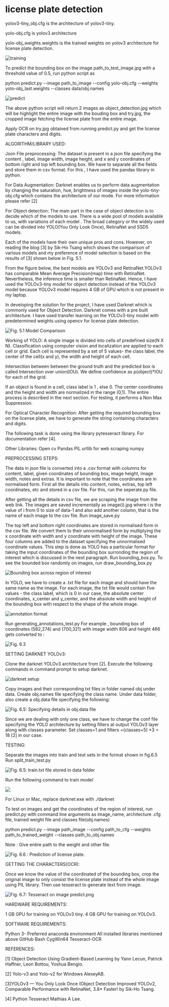 # license plate detection
 
 yolov3-tiny_obj.cfg is the architecture of yolov3-tiny.
 
 yolo-obj.cfg is yolov3 architecture
 
 yolo-obj_weights.weights is the trained weights on yolov3 architecture for license plate detection.
 
 
 
 ![training](https://user-images.githubusercontent.com/51110977/63793463-5fccc280-c91d-11e9-8970-6fe90ffdfaa8.png)

 To predict the bounding box on the image path_to_test_image.jpg with a threshold value of 0.5, run python script as

python predict.py --image path_to_image --config yolo-obj.cfg --weights yolo-obj_last.weights --classes data/obj.names
 
  ![predict](https://user-images.githubusercontent.com/51110977/63793551-8e4a9d80-c91d-11e9-9de8-9fb0518f7556.png)

The above python script will return 2 images as object_detection.jpg which will be highlight the entire image with the bouding box and try.jpg, the cropped image fetching the license plate from the entire image.

Apply OCR on try.jpg obtained from running predict.py and get the license plate characters and digits.

 

ALGORITHM/LIBRARY USED:
	
Json File preprocessing:
The dataset is present in a json file specifying the content , label, image width, image height, and x and y coordinates of bottom right and top left bounding box. We have to separate all the fields and store them in csv format. For this , I have used the pandas library in python. 

For Data Augmentation:
Darknet enables us to perform data augmentation by changing the saturation, hue, brightness of images inside the yolo-tiny-obj.cfg which contains the architecture of our mode. For more information please refer [2]  

For Object detection:
The main part in the case of object detection is to decide which of the models to use. There is a wide pool of models available to us, with variations of each model . The broad category or the widely used can be divided into YOLO(You Only Look Once), RetinaNet and SSD5 models. 

Each of the models have their own unique pros and cons. However, on reading the blog [3] by Sik-Ho Tsang which shows the comparison of various models and my preference of model selection is based on the results of [3] shown below in Fig. 5.1.

From the figure below, the best models are YOLOv3 and RetinaNet.YOLOv3 has comparable Mean Average Precision(map) time with RetinaNet. Nevertheless, the inference time is smaller than RetinaNet. Hence, I have used the YOLOv3-tiny model for object detection instead of the YOLOv3 model because YOLOv3 model requires 4 GB of GPU which is not present in my laptop.

 In developing the solution for the project, I have used Darknet which is commonly used for Object Detection. Darknet comes with a pre built architecture. I have used transfer learning on the YOLOv3-tiny model with predetermined weights using opencv for license plate detection.

![Fig. 5.1 Model Comparison](https://user-images.githubusercontent.com/51110977/63793606-a8847b80-c91d-11e9-825e-2ad4c22ea1ba.png)
	

Working of YOLO: A single image is divided into cells of predefined size(N X N). Classification using computer vision and localization are applied to each cell or grid. Each cell is represented by a set of 5 values- the class label, the center of the cell(x and y), the width and height of each cell. 

Intersection between between the ground truth and the predicted box is called Intersection over union(IOU). We define confidence as p(object)*IOU for each of the grid.

If an object is found in a cell, class label is 1 , else 0. The center coordinates and the height and width are normalized in the range (0,1). The entire process is described in the next section. For testing, it performs a Non Max Suppression.

For Optical Character Recognition:
After getting the required bounding box on the license plate, we have to generate the string containing characters and digits.

The following task is done using the library pytesseract library. For documentation refer [4].

Other Libraries:
Open cv
Pandas
PIL
urllib for web scraping
numpy




PREPROCESSING STEPS:

The data in json file is converted into a .csv format with columns for content, label, given coordinates of bounding box, image height, image width, notes and extras. It is important to note that the coordinates are in normalised form. First all the details into content, notes, extras, top left coordinates, etc and stored in a csv file. For this, run the seperate.py file.

After getting all the details in csv file, we are scraping the image from the web link. The images are saved incrementally as image(i).jpg where i is the value of i from 0 to size of data-1 and also add another column, that is the name of each image to the csv file. Run image_save.py 

The top left and bottom right coordinates are stored in normalised form in the csv file. We convert them to their unnormalised form by multiplying the x coordinate with width and y coordinate with height of the image. These four columns are added to the dataset specifying the  unnormalised coordinate values. This step is done as YOLO has a particular format for taking the input coordinates of the bounding box surronding the region of interest which is discussed in the next paragraph. Run bounding_box.py. To see the bounded box randomly on images, run draw_bounding_box.py

![Bounding box across region of interest](https://user-images.githubusercontent.com/51110977/63793660-ceaa1b80-c91d-11e9-8976-b9f14fd92f88.png)


In YOLO, we have to create a  .txt file for each image and should have the same name as the image. For each image, the txt file would contain five values - the class label, which is 0 in our case, the absolute center coordinates, x_center and y_center, and the absolute width and height of the bounding box with respect to the shape of the whole image.


![annotation format](https://user-images.githubusercontent.com/51110977/63793728-ef727100-c91d-11e9-9b48-1ec06d88395d.PNG)


Run generating_annotations_test.py
For example , bounding box of coordinates (582,274) and (700,321) with image width 806 and height 466 gets converted to :


![Fig. 6.3](https://user-images.githubusercontent.com/51110977/63793787-0b761280-c91e-11e9-835b-4a1b075708b2.PNG)


SETTING DARKNET YOLOv3:

Clone the darknet YOLOv3 architecture from [2]. Execute the following commands in command prompt to setup darknet. 

![darknet setup](https://user-images.githubusercontent.com/51110977/63793837-2052a600-c91e-11e9-9df8-2b2ffd788f81.PNG)

Copy images and their corresponding txt files in folder named obj under data. Create obj.names file specifying the class name. Under data folder, also create a obj.data file specifying the following:


![Fig. 6.5: Specifying details in obj.data file](https://user-images.githubusercontent.com/51110977/63793860-306a8580-c91e-11e9-82ae-698a18c69f9c.PNG)

Since we are dealing with only one class, we have to change the conf file specifying the YOLO architecture by setting filters at output YOLOv3 layer along with classes parameter. Set classes=1 and filters =(classes+5) *3 = 18 [2] in our case. 

TESTING:

Separate the images into train and test sets in the format shown in fig.6.5  Run split_train_test.py

![Fig. 6.5: train.txt file stored in data folder](https://user-images.githubusercontent.com/51110977/63793920-4aa46380-c91e-11e9-9b7f-dd1f9b5af53d.PNG)

Run the following command to train model

![ ](https://user-images.githubusercontent.com/51110977/63793934-5bed7000-c91e-11e9-9783-7945ed163abc.PNG)



For Linux or Mac, replace darknet.exe with ./darknet

To test on images and get the coordinates of the region of interest, run predict.py with command line arguments as image_name, architecture .cfg file, trained weight file and classes file(obj.names)

python predict.py --image path_image --config path_to_cfg --weights path_to_trained_weight --classes path_to_obj.names

Note : Give entire path to the weight and other file.


![Fig. 6.6 : Prediction of license plate.](https://user-images.githubusercontent.com/51110977/63793953-67409b80-c91e-11e9-9cae-d478370a71f3.png)



GETTING THE CHARACTERS(OCR):

Once we know the value of the coordinated of the bounding box, crop the original image to only consist the license plate instead of the whole image using PIL library. Then use tesseract to generate text from image.


![Fig. 6.7:  Tesseract on image predict.png](https://user-images.githubusercontent.com/51110977/63793979-7fb0b600-c91e-11e9-8bc9-3173baad2209.PNG)



HARDWARE REQUIREMENTS:


1 GB GPU for training on YOLOv3 tiny.
4 GB GPU for training on YOLOv3.

SOFTWARE REQUIREMENTS:

Python 3- Preferred anaconda environment
All installed libraries mentioned above
GitHub Bash
CygWin64
Tesseract-OCR


REFERENCES:

[1] Object Detection Using Gradient-Based Learning by  Yann Lecun, Patrick Haffner, Leon Bottou, Yoshua Bengio.

[2] Yolo-v3 and Yolo-v2 for Windows AlexeyAB.

[3]YOLOv3 — You Only Look Once (Object Detection Improved YOLOv2, Comparable Performance with RetinaNet, 3.8× Faster! by Sik-Ho Tsang.

[4]  Python Tesseract Mathias A Lee.

